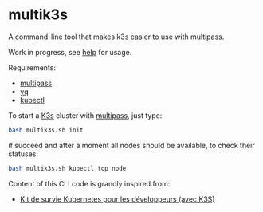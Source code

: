 # multik3s
A command-line tool that makes k3s easier to use with multipass.

Work in progress, see [help](./src/commands/help.sh) for usage.

Requirements:
- [multipass](https://multipass.run/)
- [yq](https://mikefarah.gitbook.io/yq/)
- [kubectl](https://kubernetes.io/docs/tasks/tools/install-kubectl/)

To start a [K3s](https://github.com/rancher/k3s) cluster with [multipass](https://github.com/canonical/multipass), just type:
```bash
bash multik3s.sh init
```
if succeed and after a moment all nodes should be available, to check their statuses:
```bash
bash multik3s.sh kubectl top node
```

Content of this CLI code is grandly inspired from:
- [Kit de survie Kubernetes pour les développeurs (avec K3S)](https://k33g.gitlab.io/articles/2020-02-21-K3S-01-CLUSTER.html)
